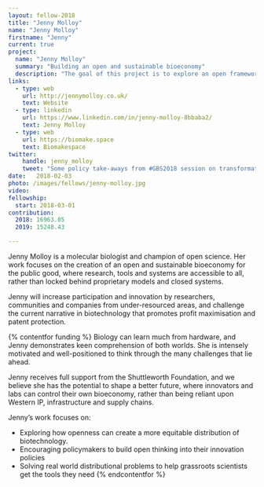 ```yaml
---
layout: fellow-2018
title: "Jenny Molloy"
name: "Jenny Molloy"
firstname: "Jenny"
current: true
project:
  name: "Jenny Molloy"
  summary: "Building an open and sustainable bioeconomy"
  description: "The goal of this project is to explore an open framework for an equitable bioeconomy."
links:
  - type: web
    url: http://jennymolloy.co.uk/
    text: Website
  - type: linkedin
    url: https://www.linkedin.com/in/jenny-molloy-8bbaba2/
    text: Jenny Molloy
  - type: web
    url: https://biomake.space
    text: Biomakespace
twitter:
    handle: jenny_molloy
    tweet: "Some policy take-aways from #GBS2018 session on transformative sci & comm for the bioeconomy include: make technology to a wide pool of developers and find new ways to commercialise publicly-funded research. 'Ensure fair & free access to tech' +1! #openscience"
date:   2018-02-03
photo: /images/fellows/jenny-molloy.jpg
video:
fellowship:
  start: 2018-03-01
contribution:
  2018: 16963.05 
  2019: 15248.43 

---
```

Jenny Molloy is a molecular biologist and champion of open science. Her work focuses on the creation of an open and sustainable bioeconomy for the public good, where research, tools and systems are accessible to all, rather than locked behind proprietary models and closed systems. 

Jenny will increase participation and innovation by researchers, communities and companies from under-resourced areas, and challenge the current narrative in biotechnology that promotes profit maximisation and patent protection.

{% contentfor funding %}
Biology can learn much from hardware, and Jenny demonstrates keen comprehension of both worlds. She is intensely motivated and well-positioned to think through the many challenges that lie ahead. 

Jenny receives full support from the Shuttleworth Foundation, and we believe she has the potential to shape a better future, where innovators and labs can control their own bioeconomy, rather than being reliant upon Western IP, infrastructure and supply chains.


Jenny’s work focuses on: 

- Exploring how openness can create a more equitable distribution of biotechnology.
- Encouraging policymakers to build open thinking into their innovation policies
- Solving real world distributional problems to help grassroots scientists get the tools they need
{% endcontentfor %}